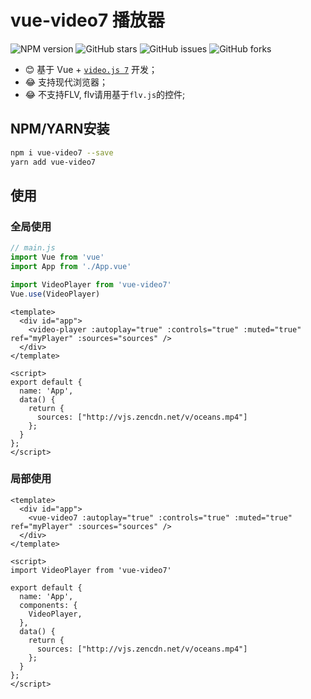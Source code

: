 # vue-video7 播放器

![NPM version](https://img.shields.io/npm/v/vue-video7.svg) ![GitHub stars](https://img.shields.io/github/stars/stayknight/vue-video7.svg) ![GitHub issues](https://img.shields.io/github/issues/stayknight/vue-video7.svg) ![GitHub forks](https://img.shields.io/github/forks/stayknight/vue-video7.svg)

* 😊 基于 Vue + [`video.js 7`](https://videojs.com/) 开发；
* 😂 支持现代浏览器；
* 😂 不支持FLV, flv请用基于`flv.js`的控件;

## NPM/YARN安装

```bash
npm i vue-video7 --save
yarn add vue-video7
```

## 使用

### 全局使用

```js
// main.js
import Vue from 'vue'
import App from './App.vue'

import VideoPlayer from 'vue-video7'
Vue.use(VideoPlayer)
```

```vue
<template>
  <div id="app">
    <video-player :autoplay="true" :controls="true" :muted="true" ref="myPlayer" :sources="sources" />
  </div>
</template>

<script>
export default {
  name: 'App',
  data() {
    return {
      sources: ["http://vjs.zencdn.net/v/oceans.mp4"]
    };
  }
};
</script>
```

### 局部使用

```vue
<template>
  <div id="app">
    <vue-video7 :autoplay="true" :controls="true" :muted="true" ref="myPlayer" :sources="sources" />
  </div>
</template>

<script>
import VideoPlayer from 'vue-video7'

export default {
  name: 'App',
  components: {
    VideoPlayer,
  },
  data() {
    return {
      sources: ["http://vjs.zencdn.net/v/oceans.mp4"]
    };
  }
};
</script>
```
